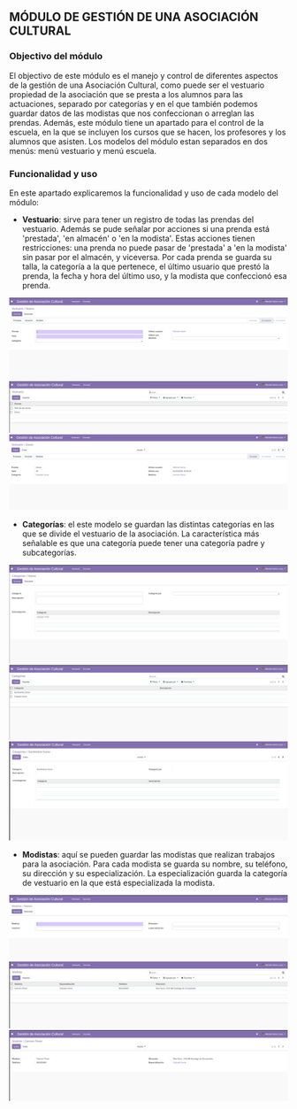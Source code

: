 ## MÓDULO DE GESTIÓN DE UNA ASOCIACIÓN CULTURAL


### Objectivo del módulo

El objectivo de este módulo es el manejo y control de diferentes aspectos de la gestión de una Asociación Cultural, como puede ser el vestuario propiedad de la asociación que se presta a los alumnos para las actuaciones, separado por categorías y en el que también podemos guardar datos de las modistas que nos confeccionan o arreglan las prendas.
Además, este módulo tiene un apartado para el control de la escuela, en la que se incluyen los cursos que se hacen, los profesores y los alumnos que asisten.
Los modelos del módulo estan separados en dos menús: menú vestuario y menú escuela.

### Funcionalidad y uso

En este apartado explicaremos la funcionalidad y uso de cada modelo del módulo:

- **Vestuario**: sirve para tener un registro de todas las prendas del vestuario. Además se pude señalar por acciones si una prenda está 'prestada', 'en almacén' o 'en la modista'. Estas acciones tienen restricciones: una prenda no puede pasar de 'prestada' a 'en la modista' sin pasar por el almacén, y viceversa.
Por cada prenda se guarda su talla, la categoría a la que pertenece, el último usuario que prestó la prenda, la fecha y hora del último uso, y la modista que confeccionó esa prenda.

![Con titulo](img/creacionVestuario.png "Vista de creación de vestuario")
![Con titulo](img/vistaListVestuario.png "Vista de lista de vestuario")
![Con titulo](img/vistaVestuario1.png "Vista de formulario de vestuario")

- **Categorías**: el este modelo se guardan las distintas categorías en las que se divide el vestuario de la asociación. La característica más señalable es que una categoría puede tener una categoría padre y subcategorías.

![Con título](img/vistaCreacionCategorias.png "Vista de creación de categorías")
![Con título](img/vistaListaCategorias.png "Vista de lista de categorías")
![Con título](img/vistaFormCateogorias.png "Vista de formulario de categorías")

- **Modistas**: aquí se pueden guardar las modistas que realizan trabajos para la asociación. Para cada modista se guarda su nombre, su teléfono, su dirección y su especialización. La especialización guarda la categoría de vestuario en la que está especializada la modista. 

![Con titulo](img/vistaCreacionModista.png "Vista de creación de modistas")
![Con titulo](img/vistaListaModista.png "Vista de lista de modistas")
![Con titulo](img/vistaFormModista.png "Vista de formulario de modistas")










